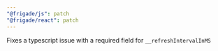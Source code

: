 ```yaml
---
"@frigade/js": patch
"@frigade/react": patch
---
```


Fixes a typescript issue with a required field for `__refreshIntervalInMS`
